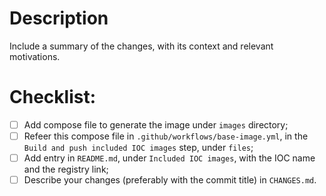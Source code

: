 # Description
Include a summary of the changes, with its context and relevant motivations.

# Checklist:
 - [ ] Add compose file to generate the image under `images` directory;
 - [ ] Refeer this compose file in `.github/workflows/base-image.yml`, in the `Build and push included IOC images` step, under `files`;
 - [ ] Add entry in `README.md`, under `Included IOC images`, with the IOC name and the registry link;
 - [ ] Describe your changes (preferably with the commit title) in `CHANGES.md`.

